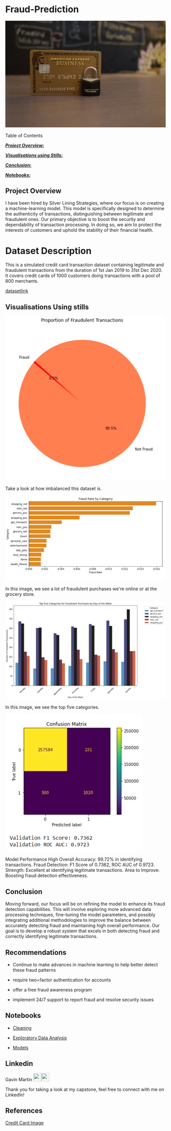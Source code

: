 # Fraud-Prediction
![image info](Images/CardFruad.jpg)

Table of Contents

[***Project Overview:***](#project-overview)

[***Visualisations using Stills:***](#visualisations-using-stills)

[***Conclusion:***](#conclusion)

[***Notebooks:***](#notebooks)


## Project Overview
I have been hired by Silver Lining Strategies, 
where our focus is on creating a machine-learning model. 
This model is specifically designed to determine the authenticity of transactions, 
distinguishing between legitimate and fraudulent ones. 
Our primary objective is to boost the security and dependability of transaction processing.
In doing so, we aim to protect the interests of customers and uphold the stability of their financial health.


# Dataset Description
This is a simulated credit card transaction dataset containing legitimate and fraudulent transactions from the duration of 1st Jan 2019 to 31st Dec 2020.
It covers credit cards of 1000 customers doing transactions with a pool of 800 merchants.

[datasetlink](https://www.kaggle.com/datasets/kartik2112/fraud-detection)


## Visualisations Using stills
![piefraud](Images/piefraud.png)

Take a look at how imbalanced this dataset is.


![fraudcate](Images/fraudcate.png)

In this image, we see a lot of fraudulent purchases we're online or at the grocery store.


![topcate](Images/topfivecategories.png)

In this image, we see the top five categories.


![Comfusion Matrix](Images/confusionm.png)

Model Performance
High Overall Accuracy: 99.72% in identifying transactions.
Fraud Detection: F1 Score of 0.7362, ROC AUC of 0.9723.
Strength: Excellent at identifying legitimate transactions.
Area to Improve: Boosting fraud detection effectiveness.


## Conclusion
Moving forward, our focus will be on refining the model to enhance its fraud detection capabilities. 
This will involve exploring more advanced data processing techniques, fine-tuning the model parameters,
and possibly integrating additional methodologies to improve the balance between accurately detecting fraud and maintaining high overall performance. 
Our goal is to develop a robust system that excels in both detecting fraud and correctly identifying legitimate transactions.



## Recommendations
- Continue to make advances in machine learning to help better detect these fraud patterns 

- require two=factor authentication for accounts 

- offer a free fraud awareness program

- implement 24/7 support to report fraud and resolve security issues

## Notebooks
* [Cleaning](Notebook/Cleaning.ipynb)

* [Exploratory Data Analysis](Notebook/EDA.ipynb)

* [Models](Notebook/Models.ipynb)





## Linkedin
Gavin Martin <a href = "https://github.com/GitHbGav"><img src='https://cdn.pixabay.com/photo/2022/01/30/13/33/github-6980894_1280.png' width = '25' height='25'></a><a href="https://www.linkedin.com/in/gavin-martin-/"><img src='https://upload.wikimedia.org/wikipedia/commons/8/81/LinkedIn_icon.svg' width = '25' height='25'></a>

Thank you for taking a look at my capstone, feel free to connect with me on LinkedIn!

## References
[Credit Card Image](https://unsplash.com/photos/closeup-photo-of-american-express-business-card-on-brown-surface-x8i6FfaZAbs)

